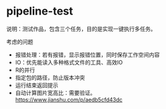 # pipeline-test

说明：测试作品，包含三个任务，目的是实现一键执行多任务。

考虑的问题

- 报错处理：若有报错，显示报错位置，同时保存工作空间内容
- IO：优先能读入多种格式文件的工具、高效IO
- R的并行
- 指定包的路径，防止版本冲突
- 运行结束返回提示
- 自动计算图片宽高比：需要验证。https://www.jianshu.com/p/aedb5cfd43dc
